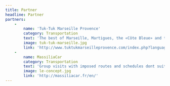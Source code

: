 ```yaml
---
title: Partner
headline: Partner
partners:
    -
        name: 'Tuk-Tuk Marseille Provence'
        category: Transportation
        text: 'The best of Marseille, Martigues, the «Côte Bleue» and the Provençal hinterland… Sightseeing tours. Combine a sea stroll with a tuk-tuk tour to totally enjoyed all the landscapes !'
        image: tuk-tuk-marseille.jpg
        link: 'http://www.tuktukmarseilleprovence.com/index.php?language=en#pages/en/presentation.php'
    -
        name: MassiliaCar
        category: Transportation
        text: 'Group visits with imposed routes and schedules dont suit you ? MassiliaCar is exactly what you need !! Our team provides you with vehicles which use an interactive system enabling you to discover the citys emblematic sights and places.'
        image: le-concept.jpg
        link: 'http://massiliacar.fr/en/'
---
```


<!--- Content for this page is stored in Frontmatter (enable Expert mode) -->